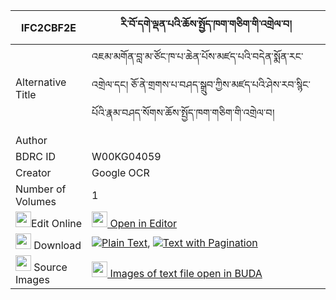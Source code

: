 |IFC2CBF2E|རི་བོ་དགེ་ལྡན་པའི་ཆོས་སྤྱོད་ཁག་གཅིག་གི་འགྲེལ་བ། 
| --- | --- 
|Alternative Title |འཇམ་མགོན་བླ་མ་ཙོང་ཁ་པ་ཆེན་པོས་མཛད་པའི་བདེན་སྨོན་རང་འགྲེལ་དང། ཅོ་ནེ་གྲགས་པ་བཤད་སྒྲུབ་ཀྱིས་མཛད་པའི་ཤེས་རབ་སྙིང་པོའི་རྣམ་བཤད་སོགས་ཆོས་སྤྱོད་ཁག་གཅིག་གི་འགྲེལ་བ།
|Author | 
|BDRC ID | W00KG04059
|Creator | Google OCR
|Number of Volumes| 1
|<img width="25" src="https://img.icons8.com/color/25/000000/edit-property.png">Edit Online| [<img width="25" src="https://avatars.githubusercontent.com/u/45091458?s=200&v=4"> Open in Editor](http://editor.openpecha.org/IFC2CBF2E)
|<img width="25" src="https://img.icons8.com/fluent/48/000000/download-2.png"/>  Download | [![](https://img.icons8.com/color/20/000000/txt.png)Plain Text](https://github.com/Openpecha/IFC2CBF2E/releases/download/v1/riwo_ge_denpa_i_chocho_khakchi_plain_IFC2CBF2E.zip), [![](https://img.icons8.com/color/20/000000/txt.png)Text with Pagination](https://github.com/Openpecha/IFC2CBF2E/releases/download/v1/riwo_ge_denpa_i_chocho_khakchi_pages_IFC2CBF2E.zip)
|<img width="25" src="https://img.icons8.com/plasticine/100/000000/pictures-folder.png"/>  Source Images | [<img width="25" src="https://library.bdrc.io/icons/BUDA-small.svg"> Images of text file open in BUDA](https://library.bdrc.io/show/bdr:W00KG04059)
